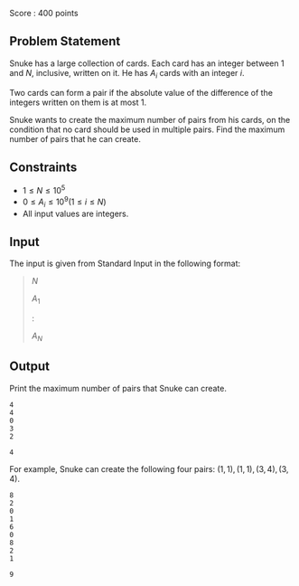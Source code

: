 Score : $400$ points

## Problem Statement

Snuke has a large collection of cards. Each card has an integer between $1$ and $N$, inclusive, written on it.
He has $A_i$ cards with an integer $i$.

Two cards can form a pair if the absolute value of the difference of the integers written on them is at most $1$.

Snuke wants to create the maximum number of pairs from his cards, on the condition that no card should be used in multiple pairs. Find the maximum number of pairs that he can create.

## Constraints

- $1 \leq N \leq 10^5$
- $0 \leq A_i \leq 10^9 (1 \leq i \leq N)$
- All input values are integers.

## Input

The input is given from Standard Input in the following format:

> $N$
> 
> $A_1$
> 
> :
> 
> $A_N$

## Output

Print the maximum number of pairs that Snuke can create.

```input1
4
4
0
3
2
```

```output1
4
```

For example, Snuke can create the following four pairs: $(1,1),(1,1),(3,4),(3,4)$.

```input2
8
2
0
1
6
0
8
2
1
```

```output2
9
```